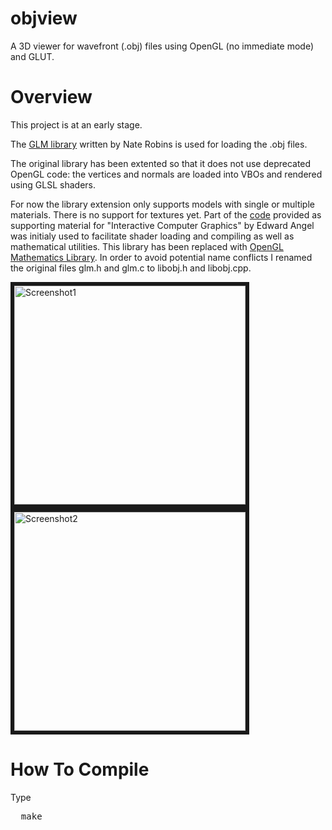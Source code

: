 objview
==================

A 3D viewer for wavefront (.obj) files using OpenGL (no immediate mode) and GLUT.

# Overview

This project is at an early stage.

The [GLM library](http://user.xmission.com/~nate/tutors.html) written by Nate Robins is used for loading the .obj files. 

The original library has been extented so that it does not use deprecated OpenGL code: the vertices and normals are loaded into VBOs and rendered using GLSL shaders.

For now the library extension only supports models with single or multiple materials. There is no support for textures yet.
Part of the [code](http://www.cs.unm.edu/~angel/BOOK/) provided as supporting material for "Interactive Computer Graphics" by Edward Angel was initialy used to facilitate shader loading and compiling as well as mathematical utilities. This library has been replaced with [OpenGL Mathematics Library](http://glm.g-truc.net/). In order to avoid potential name conflicts I renamed the original files glm.h and glm.c to libobj.h and libobj.cpp.

<img src="http://i.imgur.com/dopsneA.png" alt="Screenshot1" border="6" height="350" width="370">
<img src="http://i.imgur.com/Acc6cw2.png" alt="Screenshot2" border="6" height="350" width="370">

# How To Compile

Type
<pre>
  make
</pre>
